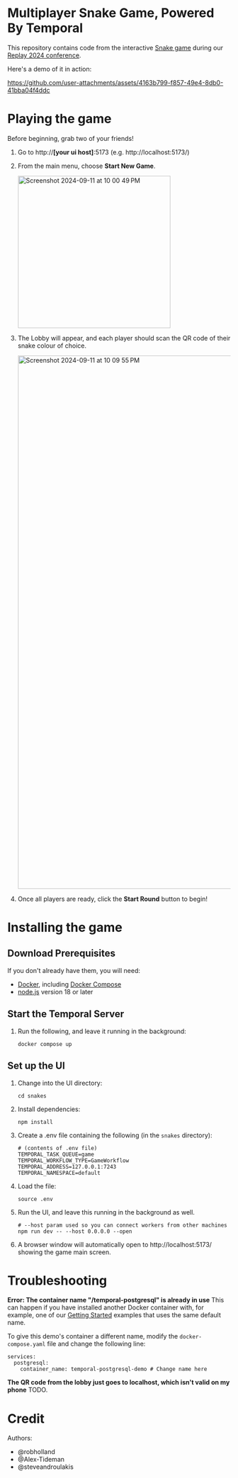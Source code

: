Multiplayer Snake Game, Powered By Temporal
===

This repository contains code from the interactive [Snake game](https://en.wikipedia.org/wiki/Snake_(video_game_genre)) during our [Replay 2024 conference](https://replay.temporal.io/).

Here's a demo of it in action:

https://github.com/user-attachments/assets/4163b799-f857-49e4-8db0-41bba04f4ddc

Playing the game
===
Before beginning, grab two of your friends!

1. Go to http://**[your ui host]**:5173 (e.g. http://localhost:5173/)
1. From the main menu, choose **Start New Game**.

    <img width="344" alt="Screenshot 2024-09-11 at 10 00 49 PM" src="https://github.com/user-attachments/assets/0d553958-2a99-413d-b188-f94890e32bca">

1. The Lobby will appear, and each player should scan the QR code of their snake colour of choice.

    <img width="1205" alt="Screenshot 2024-09-11 at 10 09 55 PM" src="https://github.com/user-attachments/assets/d2ab0703-38fa-49e9-a901-a7763df4c694">

1. Once all players are ready, click the **Start Round** button to begin!

Installing the game
===

Download Prerequisites
---
If you don't already have them, you will need:
* [Docker](https://www.docker.com/get-started/), including [Docker Compose](https://docs.docker.com/compose/)
* [node.js](https://nodejs.org/en/download/package-manager) version 18 or later


Start the Temporal Server
---
1. Run the following, and leave it running in the background:
    ```
    docker compose up
    ```

Set up the UI
---
1. Change into the UI directory:
    ```
    cd snakes
    ```

1. Install dependencies:
    ```
    npm install
    ```

1. Create a .env file containing the following (in the `snakes` directory):
    ```
    # (contents of .env file)
    TEMPORAL_TASK_QUEUE=game
    TEMPORAL_WORKFLOW_TYPE=GameWorkflow
    TEMPORAL_ADDRESS=127.0.0.1:7243
    TEMPORAL_NAMESPACE=default
    ```

1. Load the file:
    ```
    source .env
    ```

1. Run the UI, and leave this running in the background as well.
    ```
    # --host param used so you can connect workers from other machines
    npm run dev -- --host 0.0.0.0 --open 
    ```

1. A browser window will automatically open to http://localhost:5173/ showing the game main screen.

Troubleshooting
===
**Error: The container name "/temporal-postgresql" is already in use**
This can happen if you have installed another Docker container with, for example, one of our [Getting Started](https://learn.temporal.io/getting_started/) examples that uses the same default name.

To give this demo's container a different name, modify the `docker-compose.yaml` file and change the following line:

```
services:
  postgresql:
    container_name: temporal-postgresql-demo # Change name here
```

**The QR code from the lobby just goes to localhost, which isn't valid on my phone**
TODO.

Credit
===
Authors:
- @robholland
- @Alex-Tideman
- @steveandroulakis
